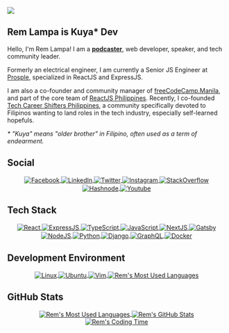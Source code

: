 <a href="https://kuya.dev" target="_blank"><img align="center" src="https://kuya.dev/logo-light-mode.png" /></a>

## Rem Lampa is Kuya* Dev

Hello, I'm Rem Lampa! I am a **[podcaster](https://anchor.fm/remlampa)**, web developer, speaker, and tech community leader.

Formerly an electrical engineer, I am currently a Senior JS Engineer at [Prosple](https://prosple.com/our-team/), specialized in ReactJS and ExpressJS.

I am also a co-founder and community manager of [freeCodeCamp.Manila](https://www.facebook.com/groups/free.code.camp.manila), and part of the core team of [ReactJS Philippines](https://www.facebook.com/groups/reactjsphilippines). Recently, I co-founded [Tech Career Shifters Philippines](https://www.facebook.com/groups/techcareershiftersph), a community specifically devoted to Filipinos wanting to land roles in the tech industry, especially self-learned hopefuls.

_* "Kuya" means "older brother" in Filipino, often used as a term of endearment._

## Social

<div align="center">
  <a href="https://www.facebook.com/Rem.Lampa" target="_blank">
    <img
         align="center"
         src="https://img.shields.io/badge/Facebook-1877F2?style=for-the-badge&logo=facebook&logoColor=white"
         alt="Facebook"
    />
  </a>
  <a href="https://www.linkedin.com/in/remlampa" target="_blank">
    <img
         align="center"
         src="https://img.shields.io/badge/LinkedIn-0077B5?style=for-the-badge&logo=linkedin&logoColor=white"
         alt="LinkedIn"
    />
  </a>
  <a href="https://twitter.com/RemLampa" target="_blank">
    <img
         align="center"
         src="https://img.shields.io/badge/Twitter-1DA1F2?style=for-the-badge&logo=twitter&logoColor=white"
         alt="Twitter"
    />
  </a>
  <a href="https://www.instagram.com/RemLampa" target="_blank">
    <img
         align="center"
         src="https://img.shields.io/badge/Instagram-E4405F?style=for-the-badge&logo=instagram&logoColor=white"
         alt="Instagram"
    />
  </a>
  <a href="https://stackoverflow.com/users/story/6625014" target="_blank">
    <img
         align="center"
         src="https://img.shields.io/badge/Stack_Overflow-FE7A16?style=for-the-badge&logo=stack-overflow&logoColor=white"
         alt="StackOverflow"
    />
  </a>
  <a href="https://hashnode.com/@RemLampa" target="_blank">
    <img
         align="center"
         src="https://img.shields.io/badge/Hashnode-2962FF?style=for-the-badge&logo=hashnode&logoColor=white"
         alt="Hashnode"
    />
  </a>
  <a href="https://www.youtube.com/c/RemLampa" target="_blank">
    <img
         align="center"
         src="https://img.shields.io/badge/YouTube-FF0000?style=for-the-badge&logo=youtube&logoColor=white"
         alt="Youtube"
    />
  </a>
</div>

## Tech Stack

<div align="center">
  <a href="https://kuya.dev" target="_blank">
    <img
         align="center"
         src="https://img.shields.io/badge/React-20232A?style=for-the-badge&logo=react&logoColor=61DAFB"
         alt="React"
    />
  </a>
  <a href="https://kuya.dev" target="_blank">
    <img
         align="center"
         src="https://img.shields.io/badge/Express.js-000000?style=for-the-badge&logo=express&logoColor=white"
         alt="ExpressJS"
    />
  </a>
  <a href="https://kuya.dev" target="_blank">
    <img
         align="center"
         src="https://img.shields.io/badge/TypeScript-007ACC?style=for-the-badge&logo=typescript&logoColor=white"
         alt="TypeScript"
    />
  </a>
  <a href="https://kuya.dev" target="_blank">
    <img
         align="center"
         src="https://img.shields.io/badge/JavaScript-F7DF1E?style=for-the-badge&logo=javascript&logoColor=black"
         alt="JavaScript"
    />
  </a>
  <a href="https://kuya.dev" target="_blank">
    <img
         align="center"
         src="https://img.shields.io/badge/next.js-000000?style=for-the-badge&logo=next-dot-js&logoColor=white"
         alt="NextJS"
    />
  </a>
  <a href="https://kuya.dev" target="_blank">
    <img
         align="center"
         src="https://img.shields.io/badge/Gatsby-663399?style=for-the-badge&logo=gatsby&logoColor=white"
         alt="Gatsby"
    />
  </a>
  <a href="https://kuya.dev" target="_blank">
    <img
         align="center"
         src="https://img.shields.io/badge/Node.js-43853D?style=for-the-badge&logo=node-dot-js&logoColor=white"
         alt="NodeJS"
    />
  </a>
  <a href="https://kuya.dev" target="_blank">
    <img
         align="center"
         src="https://img.shields.io/badge/Python-3776AB?style=for-the-badge&logo=python&logoColor=white"
         alt="Python"
    />
  </a>
  <a href="https://kuya.dev" target="_blank">
    <img
         align="center"
         src="https://img.shields.io/badge/Django-092E20?style=for-the-badge&logo=django&logoColor=green"
         alt="Django"
    />
  </a>
  <a href="https://kuya.dev" target="_blank">
    <img
         align="center"
         src="https://img.shields.io/badge/GraphQl-E10098?style=for-the-badge&logo=graphql&logoColor=white"
         alt="GraphQL"
    />
  </a>
  <a href="https://kuya.dev" target="_blank">
    <img
         align="center"
         src="https://img.shields.io/badge/Docker-2CA5E0?style=for-the-badge&logo=docker&logoColor=white"
         alt="Docker"
    />
  </a>
</div>

## Development Environment

<div align="center">
  <a href="https://kuya.dev" target="_blank">
    <img
         align="center"
         src="https://img.shields.io/badge/Linux-FCC624?style=for-the-badge&logo=linux&logoColor=black"
         alt="Linux"
    />
  </a>
  <a href="https://kuya.dev" target="_blank">
    <img
         align="center"
         src="https://img.shields.io/badge/Ubuntu-E95420?style=for-the-badge&logo=ubuntu&logoColor=white"
         alt="Ubuntu"
    />
  </a>
  <a href="https://kuya.dev" target="_blank">
    <img
         align="center"
         src="https://img.shields.io/badge/VIM-%2311AB00.svg?&style=for-the-badge&logo=vim&logoColor=white"
         alt="Vim"
    />
  </a>
  <a href="https://kuya.dev" target="_blank">
    <img
         align="center"
         src="https://img.shields.io/badge/Visual_Studio_Code-0078D4?style=for-the-badge&logo=visual%20studio%20code&logoColor=white"
         alt="Rem's Most Used Languages"
    />
  </a>
</div>

## GitHub Stats
<div align="center">
  <a href="https://kuya.dev" target="_blank">
    <img
         align="center"
         src="https://github-readme-stats.vercel.app/api/top-langs/?username=RemLampa&theme=dark&hide=css,html,vim%20script&langs_count=7"
         alt="Rem's Most Used Languages"
    />
  </a>
  <a href="https://kuya.dev" target="_blank">
    <img
         align="center"
         src="https://github-readme-stats.vercel.app/api?username=RemLampa&theme=dark&show_icons=true&count_private=true"
         alt="Rem's GitHub Stats"
    />
  </a>
  <a href="https://kuya.dev" target="_blank">
    <img
         align="center"
         src="https://github-readme-stats.vercel.app/api/wakatime?username=RemLampa&theme=dark"
         alt="Rem's Coding Time"
    />
  </a>
</div>
